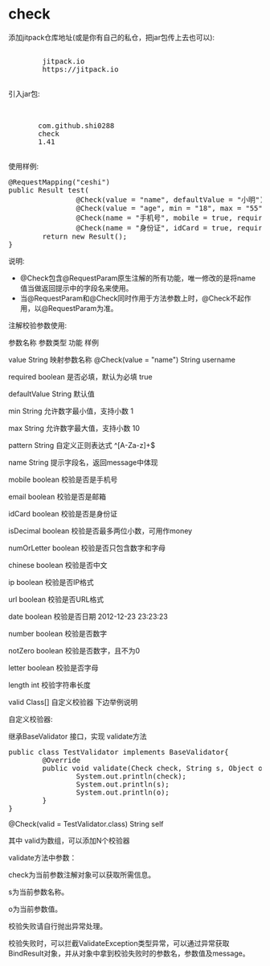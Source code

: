# check

添加jitpack仓库地址(或是你有自己的私仓，把jar包传上去也可以):
<pre>
<repository>
        <id>jitpack.io</id>
        <url>https://jitpack.io</url>
</repository>
</pre>
引入jar包:
<pre>
<!-- support Check-->
 <dependency>
       <groupId>com.github.shi0288</groupId>
       <artifactId>check</artifactId>
       <version>1.41</version>
</dependency>
</pre>

使用样例:

<pre>
@RequestMapping("ceshi")
public Result test(
                @Check(value = "name", defaultValue = "小明") String username,
                @Check(value = "age", min = "18", max = "55") int age,
                @Check(name = "手机号", mobile = true, required = false) String mobile,
                @Check(name = "身份证", idCard = true, required = false) String card) {
        return new Result();
}
</pre>
说明:
* @Check包含@RequestParam原生注解的所有功能，唯一修改的是将name值当做返回提示中的字段名来使用。
* 当@RequestParam和@Check同时作用于方法参数上时，@Check不起作用，以@RequestParam为准。

注解校验参数使用:

参数名称	参数类型	功能	样例

value	String	映射参数名称	@Check(value = "name") String username

required	boolean	是否必填，默认为必填	true


defaultValue	String	默认值	

min	String	允许数字最小值，支持小数	1

max	String	允许数字最大值，支持小数	10

pattern	String	自定义正则表达式	^[A-Za-z]+$

name	String	提示字段名，返回message中体现	

mobile	boolean	校验是否是手机号	

email	boolean	校验是否是邮箱	

idCard	boolean	校验是否是身份证	

isDecimal	boolean	校验是否最多两位小数，可用作money	

numOrLetter	boolean	校验是否只包含数字和字母	

chinese	boolean	校验是否中文	

ip	boolean	校验是否IP格式	

url	boolean	校验是否URL格式	

date	boolean	校验是否日期 2012-12-23 23:23:23	

number	boolean	校验是否数字	

notZero	boolean	校验是否数字，且不为0	

letter	boolean	校验是否字母	

length	int	校验字符串长度	

valid	Class[]	自定义校验器	下边举例说明

自定义校验器:

继承BaseValidator 接口，实现 validate方法
<pre>public class TestValidator implements BaseValidator{
        @Override
        public void validate(Check check, String s, Object o) {
                System.out.println(check);
                System.out.println(s);
                System.out.println(o);
        }
}
</pre>
@Check(valid = TestValidator.class) String self

其中   valid为数组，可以添加N个校验器

validate方法中参数：

check为当前参数注解对象可以获取所需信息。

s为当前参数名称。

o为当前参数值。

校验失败请自行抛出异常处理。

校验失败时，可以拦截ValidateException类型异常，可以通过异常获取BindResult对象，并从对象中拿到校验失败时的参数名，参数值及message。




